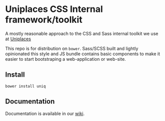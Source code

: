# Uniplaces CSS Internal framework/toolkit

A mostly reasonable approach to the CSS and Sass internal toolkit we use at [Uniplaces](http://uniplaces.com)

This repo is for distribution on `bower`.
Sass/SCSS built and lightly opinionated this style and JS bundle contains basic components to make it easier to start bootstraping a web-application or web-site.

## Install

```shell
bower install uniq
```

## Documentation

Documentation is available in our  [wiki](https://github.com/uniplaces/uniplaces-uniq-wiki).
